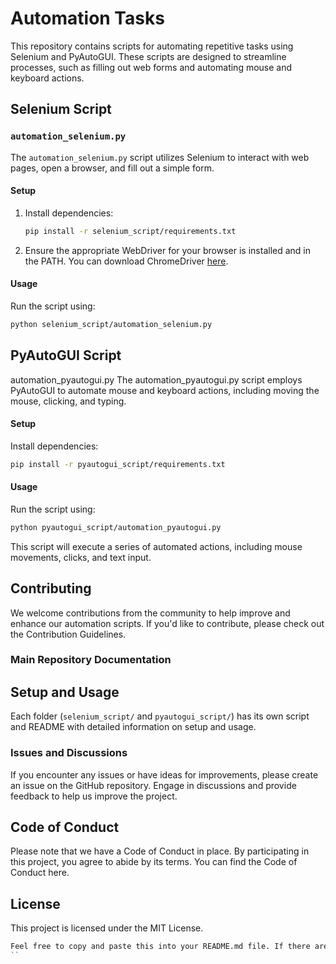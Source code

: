 # Automation Tasks

This repository contains scripts for automating repetitive tasks using Selenium and PyAutoGUI. These scripts are designed to streamline processes, such as filling out web forms and automating mouse and keyboard actions.

## Selenium Script

### `automation_selenium.py`

The `automation_selenium.py` script utilizes Selenium to interact with web pages, open a browser, and fill out a simple form.

#### Setup

1. Install dependencies:

   ```bash
   pip install -r selenium_script/requirements.txt
   ```

2. Ensure the appropriate WebDriver for your browser is installed and in the PATH. You can download ChromeDriver [here](https://sites.google.com/chromium.org/driver/).

#### Usage

Run the script using:

```bash
python selenium_script/automation_selenium.py
```

## PyAutoGUI Script

automation_pyautogui.py
The automation_pyautogui.py script employs PyAutoGUI to automate mouse and keyboard actions, including moving the mouse, clicking, and typing.

#### Setup

Install dependencies:

```bash
pip install -r pyautogui_script/requirements.txt
```

#### Usage

Run the script using:

```bash
python pyautogui_script/automation_pyautogui.py
```

This script will execute a series of automated actions, including mouse movements, clicks, and text input.

## Contributing

We welcome contributions from the community to help improve and enhance our automation scripts. If you'd like to contribute, please check out the Contribution Guidelines.

### Main Repository Documentation

## Setup and Usage

Each folder (`selenium_script/` and `pyautogui_script/`) has its own script and README with detailed information on setup and usage.

### Issues and Discussions

If you encounter any issues or have ideas for improvements, please create an issue on the GitHub repository. Engage in discussions and provide feedback to help us improve the project.

## Code of Conduct

Please note that we have a Code of Conduct in place. By participating in this project, you agree to abide by its terms. You can find the Code of Conduct here.

## License

This project is licensed under the MIT License.

```bash
Feel free to copy and paste this into your README.md file. If there are any additional details or modifications you'd like, please let me know!
``


```

